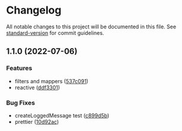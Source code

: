 # Changelog

All notable changes to this project will be documented in this file. See [standard-version](https://github.com/conventional-changelog/standard-version) for commit guidelines.

## 1.1.0 (2022-07-06)


### Features

* filters and mappers ([537c091](https://github.com/lordsequoia/minecraft-server-logs/commit/537c0910211cf413e86cc9dafd38b541e57b975e))
* reactive ([ddf3301](https://github.com/lordsequoia/minecraft-server-logs/commit/ddf3301ff4bd3ed990b85056c248d6800fc190a8))


### Bug Fixes

* createLoggedMessage test ([c899d5b](https://github.com/lordsequoia/minecraft-server-logs/commit/c899d5b96902408c58b4a62546cc47ef5858b27b))
* prettier ([10d92ac](https://github.com/lordsequoia/minecraft-server-logs/commit/10d92ac20747f56ff163c3d6137dcf39daab2b0f))
